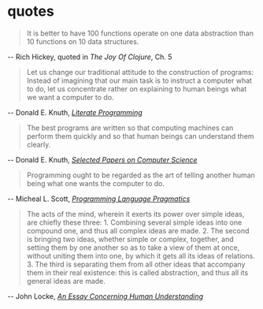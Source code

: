 # quotes

> It is better to have 100 functions operate on one data abstraction than 10
> functions on 10 data structures.

-- Rich Hickey, quoted in _The Joy Of Clojure_, Ch. 5

> Let us change our traditional attitude to the construction of programs:
> Instead of imagining that our main task is to instruct a computer what to
> do, let us concentrate rather on explaining to human beings what we want a
> computer to do.

-- Donald E. Knuth, [_Literate Programming_](http://www.literateprogramming.com/knuthweb.pdf)

> The best programs are written so that computing machines can perform them
> quickly and so that human beings can understand them clearly.

-- Donald E. Knuth, [_Selected Papers on Computer Science_](http://www-cs-faculty.stanford.edu/~uno/cs.html)

> Programming ought to be regarded as the art of telling another human being
> what one wants the computer to do.

-- Micheal L. Scott, [_Programming Language Pragmatics_](https://www.cs.rochester.edu/~scott/pragmatics/)

> The acts of the mind, wherein it exerts its power over simple ideas, are
> chiefly these three: 1. Combining several simple ideas into one compound
> one, and thus all complex ideas are made. 2. The second is bringing two
> ideas, whether simple or complex, together, and setting them by one
> another so as to take a view of them at once, without uniting them into
> one, by which it gets all its ideas of relations. 3. The third is
> separating them from all other ideas that accompany them in their real
> existence: this is called abstraction, and thus all its general ideas are
> made.

-- John Locke, [_An Essay Concerning Human Understanding_](http://www.earlymoderntexts.com/assets/pdfs/locke1690book2.pdf)
